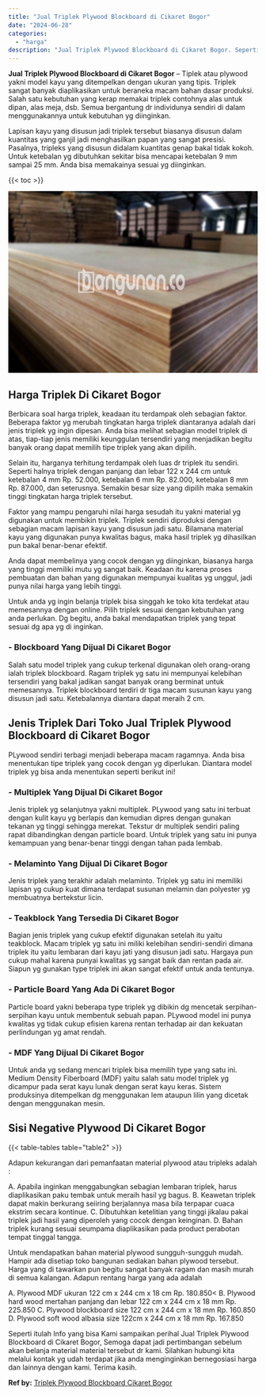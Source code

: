 ```yaml
---
title: "Jual Triplek Plywood Blockboard di Cikaret Bogor"
date: "2024-06-28"
categories: 
  - "harga"
description: "Jual Triplek Plywood Blockboard di Cikaret Bogor. Seperti itulah Info yang bisa Kami sampaikan perihal Jual Triplek Plywood Blockboard di Cikaret Bogor, Semo..."
---
```


**Jual Triplek Plywood Blockboard di Cikaret Bogor** – Tiplek atau plywood yakni model kayu yang ditempelkan dengan ukuran yang tipis. Triplek sangat banyak diaplikasikan untuk beraneka macam bahan dasar produksi. Salah satu kebutuhan yang kerap memakai triplek contohnya alas untuk dipan, alas meja, dsb. Semua bergantung dr individunya sendiri di dalam menggunakannya untuk kebutuhan yg diinginkan.

Lapisan kayu yang disusun jadi triplek tersebut biasanya disusun dalam kuantitas yang ganjil jadi menghasilkan papan yang sangat presisi. Pasalnya, tripleks yang disusun didalam kuantitas genap bakal tidak kokoh. Untuk ketebalan yg dibutuhkan sekitar bisa mencapai ketebalan 9 mm sampai 25 mm. Anda bisa memakainya sesuai yg diinginkan.

{{< toc >}}

![Jual Triplek Plywood Blockboard di Cikaret Bogor](/images/jual-triplek-murah-46.png)

## Harga Triplek Di Cikaret Bogor

Berbicara soal harga triplek, keadaan itu terdampak oleh sebagian faktor. Beberapa faktor yg merubah tingkatan harga triplek diantaranya adalah dari jenis triplek yg ingin dipesan. Anda bisa melihat sebagian model triplek di atas, tiap-tiap jenis memiliki keunggulan tersendiri yang menjadikan begitu banyak orang dapat memilih tipe triplek yang akan dipilih.

Selain itu, harganya terhitung terdampak oleh luas dr triplek itu sendiri. Seperti halnya triplek dengan panjang dan lebar 122 x 244 cm untuk ketebalan 4 mm Rp. 52.000, ketebalan 6 mm Rp. 82.000, ketebalan 8 mm Rp. 87.000, dan seterusnya. Semakin besar size yang dipilih maka semakin tinggi tingkatan harga triplek tersebut.

Faktor yang mampu pengaruhi nilai harga sesudah itu yakni material yg digunakan untuk membikin triplek. Triplek sendiri diproduksi dengan sebagian macam lapisan kayu yang disusun jadi satu. Bilamana material kayu yang digunakan punya kwalitas bagus, maka hasil triplek yg dihasilkan pun bakal benar-benar efektif.

Anda dapat membelinya yang cocok dengan yg diinginkan, biasanya harga yang tinggi memiliki mutu yg sangat baik. Keadaan itu karena proses pembuatan dan bahan yang digunakan mempunyai kualitas yg unggul, jadi punya nilai harga yang lebih tinggi.

Untuk anda yg ingin belanja triplek bisa singgah ke toko kita terdekat atau memesannya dengan online. Pilih triplek sesuai dengan kebutuhan yang anda perlukan. Dg begitu, anda bakal mendapatkan triplek yang tepat sesuai dg apa yg di inginkan.

### \- Blockboard Yang Dijual Di Cikaret Bogor

Salah satu model triplek yang cukup terkenal digunakan oleh orang-orang ialah triplek blockboard. Ragam triplek yg satu ini mempunyai kelebihan tersendiri yang bakal jadikan sangat banyak orang berminat untuk memesannya. Triplek blockboard terdiri dr tiga macam susunan kayu yang disusun jadi satu. Ketebalannya diantara dapat meraih 2 cm.

## Jenis Triplek Dari Toko Jual Triplek Plywood Blockboard di Cikaret Bogor

PLywood sendiri terbagi menjadi beberapa macam ragamnya. Anda bisa menentukan tipe triplek yang cocok dengan yg diperlukan. Diantara model triplek yg bisa anda menentukan seperti berikut ini!

### \- Multiplek Yang Dijual Di Cikaret Bogor

Jenis triplek yg selanjutnya yakni multiplek. PLywood yang satu ini terbuat dengan kulit kayu yg berlapis dan kemudian dipres dengan gunakan tekanan yg tinggi sehingga merekat. Tekstur dr multiplek sendiri paling rapat dibandingkan dengan particle board. Untuk triplek yang satu ini punya kemampuan yang benar-benar tinggi dengan tahan pada lembab.

### \- Melaminto Yang Dijual Di Cikaret Bogor

Jenis triplek yang terakhir adalah melaminto. Triplek yg satu ini memiliki lapisan yg cukup kuat dimana terdapat susunan melamin dan polyester yg membuatnya bertekstur licin.

### \- Teakblock Yang Tersedia Di Cikaret Bogor

Bagian jenis triplek yang cukup efektif digunakan setelah itu yaitu teakblock. Macam triplek yg satu ini miliki kelebihan sendiri-sendiri dimana triplek itu yaitu lembaran dari kayu jati yang disusun jadi satu. Hargaya pun cukup mahal karena punyai kwalitas yg sangat baik dan rentan pada air. Siapun yg gunakan type triplek ini akan sangat efektif untuk anda tentunya.

### \- Particle Board Yang Ada Di Cikaret Bogor

Particle board yakni beberapa type triplek yg dibikin dg mencetak serpihan-serpihan kayu untuk membentuk sebuah papan. PLywood model ini punya kwalitas yg tidak cukup efisien karena rentan terhadap air dan kekuatan perlindungan yg amat rendah.

### \- MDF Yang Dijual Di Cikaret Bogor

Untuk anda yg sedang mencari triplek bisa memilih type yang satu ini. Medium Density Fiberboard (MDF) yaitu salah satu model triplek yg dicampur pada serat kayu lunak dengan serat kayu keras. Sistem produksinya ditempelkan dg menggunakan lem ataupun lilin yang dicetak dengan menggunakan mesin.

## Sisi Negative Plywood Di Cikaret Bogor

{{< table-tables table="table2" >}}

Adapun kekurangan dari pemanfaatan material plywood atau tripleks adalah :

A. Apabila inginkan menggabungkan sebagian lembaran triplek, harus diaplikasikan paku tembak untuk meraih hasil yg bagus. B. Keawetan triplek dapat makin berkurang seiiring berjalannya masa bila terpapar cuaca ekstrim secara kontinue. C. Dibutuhkan ketelitian yang tinggi jikalau pakai triplek jadi hasil yang diperoleh yang cocok dengan keinginan. D. Bahan triplek kurang sesuai seumpama diaplikasikan pada product perabotan tempat tinggal tangga.

Untuk mendapatkan bahan material plywood sungguh-sungguh mudah. Hampir ada disetiap toko bangunan sediakan bahan plywood tersebut. Harga yang di tawarkan pun begitu sangat banyak ragam dan masih murah di semua kalangan. Adapun rentang harga yang ada adalah

A. Plywood MDF ukuran 122 cm x 244 cm x 18 cm Rp. 180.850< B. Plywood hard wood mertahan panjang dan lebar 122 cm x 244 cm x 18 mm Rp. 225.850 C. Plywood blockboard size 122 cm x 244 cm x 18 mm Rp. 160.850 D. Plywood soft wood albasia size 122cm x 244 cm x 18 mm Rp. 167.850

Seperti itulah Info yang bisa Kami sampaikan perihal Jual Triplek Plywood Blockboard di Cikaret Bogor, Semoga dapat jadi pertimbangan sebelum akan belanja material material tersebut dr kami. Silahkan hubungi kita melalui kontak yg udah terdapat jika anda menginginkan bernegosiasi harga dan lainnya dengan kami. Terima kasih.

**Ref by:** [Triplek Plywood Blockboard Cikaret Bogor](https://id.wikipedia.org/wiki/Triplek)
